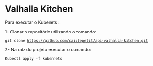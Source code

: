 # Valhalla Kitchen

Para executar o Kubenets :

1-	Clonar o repositório utilizando o comando:

<code>git clone https://github.com/caiolepetit/api-valhalla-kitchen.git</code>

2-	Na raiz do projeto executar o comando:

<code>Kubectl apply -f kubernets</code>
